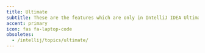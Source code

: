 ```yaml
---
title: Ultimate
subtitle: These are the features which are only in IntelliJ IDEA Ultimate
accent: primary
icon: fas fa-laptop-code
obsoletes:
  - /intellij/topics/ultimate/
---
```

